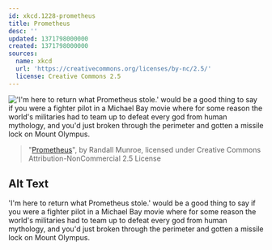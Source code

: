 ```yaml
---
id: xkcd.1228-prometheus
title: Prometheus
desc: ''
updated: 1371798000000
created: 1371798000000
sources:
  name: xkcd
  url: 'https://creativecommons.org/licenses/by-nc/2.5/'
  license: Creative Commons 2.5
---
```

!['I'm here to return what Prometheus stole.' would be a good thing to say if you were a fighter pilot in a Michael Bay movie where for some reason the world's militaries had to team up to defeat every god from human mythology, and you'd just broken through the perimeter and gotten a missile lock on Mount Olympus.](https://imgs.xkcd.com/comics/prometheus.png)
> "[Prometheus](https://xkcd.com/1228/)", by Randall Munroe, licensed under Creative Commons Attribution-NonCommercial 2.5 License

## Alt Text
'I'm here to return what Prometheus stole.' would be a good thing to say if you were a fighter pilot in a Michael Bay movie where for some reason the world's militaries had to team up to defeat every god from human mythology, and you'd just broken through the perimeter and gotten a missile lock on Mount Olympus.
